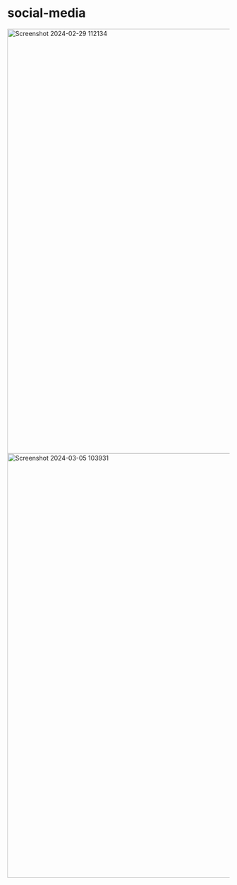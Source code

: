 # social-media

<img width="960" alt="Screenshot 2024-02-29 112134" src="https://github.com/abhinavashish15/social-media/assets/100207127/bb08d5fd-38ba-4f69-8770-11f8cd3386a9">

<img width="960" alt="Screenshot 2024-03-05 103931" src="https://github.com/abhinavashish15/social-media/assets/100207127/cdf35ba6-d807-47bb-b499-9819520fd883">




